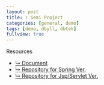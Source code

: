 ```yaml
---
layout: post
title: ♯ Semi Project
categories: [general, demo]
tags: [demo, dbyll, dbtek]
fullview: true
---
```


Resources
- [↳ Document](https://jnuho.github.io/parking)
- [↳ Repository for Spring Ver.](https://github.com/fggo/ParkingSpring)
- [↳ Repository for Jsp/Servlet Ver.](https://github.com/fggo/Parking)

